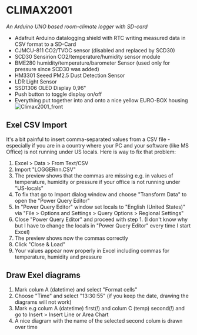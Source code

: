 # CLIMAX2001
*An Arduino UNO based room-climate logger with SD-card*

- Adafruit Arduino datalogging shield with RTC writing measured data in CSV format to a SD-Card
- CJMCU-811 CO2/TVOC sensor (disabled and replaced by SCD30)
- SCD30 Sensirion CO2/temperature/humidity sensor module
- BME280 humidity/temperature/barometer Sensor (used only for pressure since SCD30 was added)
- HM3301 Seeed PM2.5 Dust Detection Sensor
- LDR Light Sensor
- SSD1306 OLED Display 0,96"
- Push button to toggle display on/off
- Everything put together into and onto a nice yellow EURO-BOX housing
![Climax2001_front](https://user-images.githubusercontent.com/52123868/236780165-3b59ef0f-1c78-4aa1-a62c-2104123e7b28.JPG)

## Exel CSV Import
It's a bit painful to insert comma-separated values from a CSV file - especially if you are in a country where your PC and your software (like MS Office) is not running under US locals. Here is way to fix that problem:
1. Excel > Data > From Text/CSV
2. Import "LOGGERnn.CSV"
3. The preview shows that the commas are missing e.g. in values of temperature, humidity or pressure if your office is not running under "US-locals"
4. To fix that go to Import dialog window and choose "Transform Data" to open the "Power Query Editor" 
5. In "Power Query Editor" window set locals to "English (United States)" via "File > Options and Settings > Query Options > Regional Settings"
6. Close "Power Query Editor" and proceed with step 1. (I don't know why but I have to change the locals in "Power Query Editor" every time I start Excel)
7. The preview shows now the commas correctly 
8. Click "Close & Load"
9. Your values appear now properly in Excel including commas for temperature, humidity and pressure

## Draw Exel diagrams
1. Mark colum A (datetime) and select "Format cells"
2. Choose "Time" and select "13:30:55" (if you keep the date, drawing the diagrams will not work)
3. Mark e.g colum A (datetime) first(!) and colum C (temp) second(!) and go to Insert > Insert Line or Area Chart
4. A nice diagram with the name of the selected second colum is drawn over time
